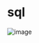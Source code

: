 # sql


![image](https://user-images.githubusercontent.com/63984422/179383886-86afddfa-fea6-4d7d-b781-d27e26427382.png)
